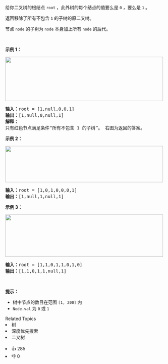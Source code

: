 <p>给你二叉树的根结点&nbsp;<code>root</code>&nbsp;，此外树的每个结点的值要么是 <code>0</code> ，要么是 <code>1</code> 。</p>

<p>返回移除了所有不包含 <code>1</code> 的子树的原二叉树。</p>

<p>节点 <code>node</code> 的子树为 <code>node</code> 本身加上所有 <code>node</code> 的后代。</p>

<p>&nbsp;</p>

<p><strong>示例 1：</strong></p>
<img alt="" src="https://s3-lc-upload.s3.amazonaws.com/uploads/2018/04/06/1028_2.png" style="width: 500px; height: 140px;" />
<pre>
<strong>输入：</strong>root = [1,null,0,0,1]
<strong>输出：</strong>[1,null,0,null,1]
<strong>解释：</strong>
只有红色节点满足条件“所有不包含 1 的子树”。 右图为返回的答案。
</pre>

<p><strong>示例 2：</strong></p>
<img alt="" src="https://s3-lc-upload.s3.amazonaws.com/uploads/2018/04/06/1028_1.png" style="width: 500px; height: 115px;" />
<pre>
<strong>输入：</strong>root = [1,0,1,0,0,0,1]
<strong>输出：</strong>[1,null,1,null,1]
</pre>

<p><strong>示例 3：</strong></p>
<img alt="" src="https://s3-lc-upload.s3.amazonaws.com/uploads/2018/04/05/1028.png" style="width: 500px; height: 134px;" />
<pre>
<strong>输入：</strong>root = [1,1,0,1,1,0,1,0]
<strong>输出：</strong>[1,1,0,1,1,null,1]
</pre>

<p>&nbsp;</p>

<p><strong>提示：</strong></p>

<ul>
	<li>树中节点的数目在范围 <code>[1, 200]</code> 内</li>
	<li><code>Node.val</code> 为 <code>0</code> 或 <code>1</code></li>
</ul>
<div><div>Related Topics</div><div><li>树</li><li>深度优先搜索</li><li>二叉树</li></div></div><br><div><li>👍 285</li><li>👎 0</li></div>